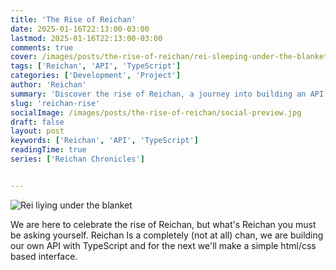 ```yaml
---
title: 'The Rise of Reichan'
date: 2025-01-16T22:13:00-03:00
lastmod: 2025-01-16T22:13:00-03:00
comments: true
cover: /images/posts/the-rise-of-reichan/rei-sleeping-under-the-blanket.jpg
tags: ['Reichan', 'API', 'TypeScript']
categories: ['Development', 'Project']
author: 'Reichan'
summary: 'Discover the rise of Reichan, a journey into building an API with TypeScript!'
slug: 'reichan-rise'
socialImage: /images/posts/the-rise-of-reichan/social-preview.jpg
draft: false
layout: post
keywords: ['Reichan', 'API', 'TypeScript']
readingTime: true
series: ['Reichan Chronicles']


---
```


![Rei liying under the blanket](/images/posts/the-rise-of-reichan/rei-sleeping-under-the-blanket.jpg "Rei liying under the blanket")

We are here to celebrate the rise of Reichan, but what's Reichan you must be asking yourself. Reichan Is a completely (not at all) chan, we are building our own API with TypeScript and for the next we'll make a simple html/css based interface.

